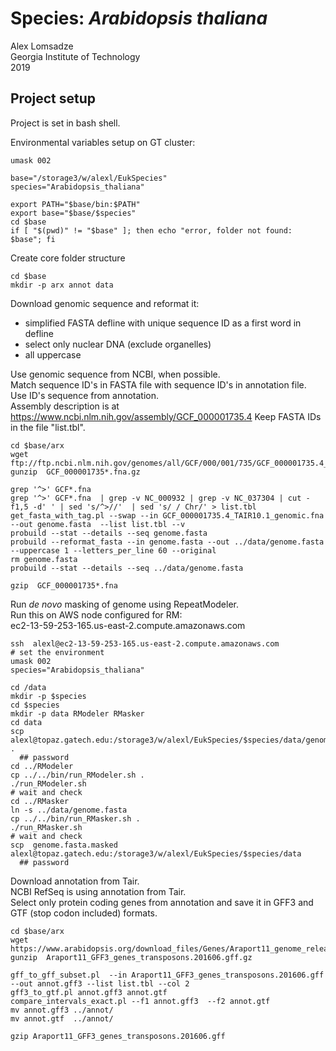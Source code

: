 # Species: _Arabidopsis thaliana_
Alex Lomsadze  
Georgia Institute of Technology  
2019  
## Project setup
Project is set in bash shell.  

Environmental variables setup on GT cluster:  
```
umask 002

base="/storage3/w/alexl/EukSpecies"
species="Arabidopsis_thaliana"

export PATH="$base/bin:$PATH"
export base="$base/$species"
cd $base
if [ "$(pwd)" != "$base" ]; then echo "error, folder not found: $base"; fi
```
Create core folder structure
```
cd $base
mkdir -p arx annot data
```
Download genomic sequence and reformat it:  
 * simplified FASTA defline with unique sequence ID as a first word in defline
 * select only nuclear DNA (exclude organelles)
 * all uppercase

Use genomic sequence from NCBI, when possible.  
Match sequence ID's in FASTA file with sequence ID's in annotation file.  
Use ID's sequence from annotation.  
Assembly description is at https://www.ncbi.nlm.nih.gov/assembly/GCF_000001735.4
Keep FASTA IDs in the file "list.tbl".  
```
cd $base/arx
wget ftp://ftp.ncbi.nlm.nih.gov/genomes/all/GCF/000/001/735/GCF_000001735.4_TAIR10.1/GCF_000001735.4_TAIR10.1_genomic.fna.gz
gunzip  GCF_000001735*.fna.gz

grep '^>' GCF*.fna
grep '^>' GCF*.fna  | grep -v NC_000932 | grep -v NC_037304 | cut -f1,5 -d' ' | sed 's/^>//'  | sed 's/ / Chr/' > list.tbl
get_fasta_with_tag.pl --swap --in GCF_000001735.4_TAIR10.1_genomic.fna  --out genome.fasta  --list list.tbl --v
probuild --stat --details --seq genome.fasta
probuild --reformat_fasta --in genome.fasta --out ../data/genome.fasta --uppercase 1 --letters_per_line 60 --original
rm genome.fasta
probuild --stat --details --seq ../data/genome.fasta

gzip  GCF_000001735*.fna
```
Run _de novo_ masking of genome using RepeatModeler.  
Run this on AWS node configured for RM:  
    ec2-13-59-253-165.us-east-2.compute.amazonaws.com
```
ssh  alexl@ec2-13-59-253-165.us-east-2.compute.amazonaws.com
# set the environment
umask 002
species="Arabidopsis_thaliana"

cd /data
mkdir -p $species
cd $species
mkdir -p data RModeler RMasker
cd data
scp alexl@topaz.gatech.edu:/storage3/w/alexl/EukSpecies/$species/data/genome.fasta  .
  ## password
cd ../RModeler
cp ../../bin/run_RModeler.sh .
./run_RModeler.sh
# wait and check
cd ../RMasker
ln -s ../data/genome.fasta
cp ../../bin/run_RMasker.sh .
./run_RMasker.sh
# wait and check
scp  genome.fasta.masked  alexl@topaz.gatech.edu:/storage3/w/alexl/EukSpecies/$species/data
  ## password
```
Download annotation from Tair.  
NCBI RefSeq is using annotation from Tair.  
Select only protein coding genes from annotation and save it in GFF3 and GTF (stop codon included) formats.  
```
cd $base/arx
wget https://www.arabidopsis.org/download_files/Genes/Araport11_genome_release/Araport11_GFF3_genes_transposons.201606.gff.gz
gunzip  Araport11_GFF3_genes_transposons.201606.gff.gz

gff_to_gff_subset.pl  --in Araport11_GFF3_genes_transposons.201606.gff  --out annot.gff3 --list list.tbl --col 2
gff3_to_gtf.pl annot.gff3 annot.gtf
compare_intervals_exact.pl --f1 annot.gff3  --f2 annot.gtf
mv annot.gff3 ../annot/
mv annot.gtf  ../annot/

gzip Araport11_GFF3_genes_transposons.201606.gff
```



